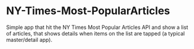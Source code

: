 # NY-Times-Most-PopularArticles
Simple app that hit the NY Times Most Popular Articles API and show a list of articles, that shows details when items on the list are tapped (a typical master/detail app).
